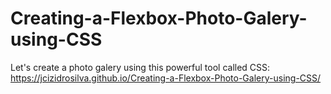 # Creating-a-Flexbox-Photo-Galery-using-CSS
Let's create a photo galery using this powerful tool called CSS: 
https://jcizidrosilva.github.io/Creating-a-Flexbox-Photo-Galery-using-CSS/
